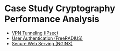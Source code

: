 # Case Study Cryptography Performance Analysis

* [VPN Tunneling (IPsec)](ipsec/)
* [User Authentication (FreeRADIUS)](radius/)
* [Secure Web Serving (NGINX)](nginx/)

